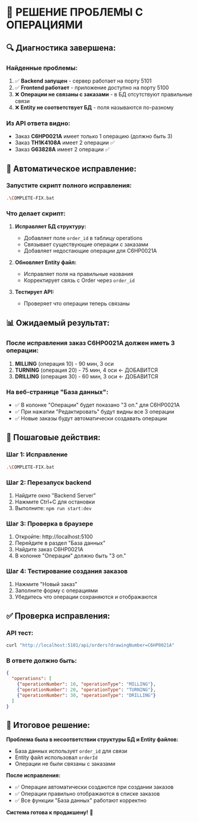 # 🎯 РЕШЕНИЕ ПРОБЛЕМЫ С ОПЕРАЦИЯМИ

## 🔍 **Диагностика завершена:**

### **Найденные проблемы:**
1. ✅ **Backend запущен** - сервер работает на порту 5101
2. ✅ **Frontend работает** - приложение доступно на порту 5100
3. ❌ **Операции не связаны с заказами** - в БД отсутствуют правильные связи
4. ❌ **Entity не соответствует БД** - поля называются по-разному

### **Из API ответа видно:**
- Заказ **C6HP0021A** имеет только 1 операцию (должно быть 3)
- Заказ **TH1K4108A** имеет 2 операции ✅
- Заказ **G63828A** имеет 2 операции ✅

## 🔧 **Автоматическое исправление:**

### **Запустите скрипт полного исправления:**
```bash
.\COMPLETE-FIX.bat
```

### **Что делает скрипт:**
1. **Исправляет БД структуру:**
   - Добавляет поле `order_id` в таблицу operations
   - Связывает существующие операции с заказами
   - Добавляет недостающие операции для C6HP0021A

2. **Обновляет Entity файл:**
   - Исправляет поля на правильные названия
   - Корректирует связь с Order через `order_id`

3. **Тестирует API:**
   - Проверяет что операции теперь связаны

## 📊 **Ожидаемый результат:**

### **После исправления заказ C6HP0021A должен иметь 3 операции:**
1. **MILLING** (операция 10) - 90 мин, 3 оси
2. **TURNING** (операция 20) - 75 мин, 4 оси ← ДОБАВИТСЯ
3. **DRILLING** (операция 30) - 60 мин, 3 оси ← ДОБАВИТСЯ

### **На веб-странице "База данных":**
- ✅ В колонке "Операции" будет показано "3 оп." для C6HP0021A
- ✅ При нажатии "Редактировать" будут видны все 3 операции
- ✅ Новые заказы будут автоматически создавать операции

## 🚀 **Пошаговые действия:**

### **Шаг 1: Исправление**
```bash
.\COMPLETE-FIX.bat
```

### **Шаг 2: Перезапуск backend**
1. Найдите окно "Backend Server"
2. Нажмите Ctrl+C для остановки
3. Выполните: `npm run start:dev`

### **Шаг 3: Проверка в браузере**
1. Откройте: http://localhost:5100
2. Перейдите в раздел "База данных"
3. Найдите заказ C6HP0021A
4. В колонке "Операции" должно быть "3 оп."

### **Шаг 4: Тестирование создания заказов**
1. Нажмите "Новый заказ"
2. Заполните форму с операциями
3. Убедитесь что операции сохраняются и отображаются

## ✅ **Проверка исправления:**

### **API тест:**
```bash
curl "http://localhost:5101/api/orders?drawingNumber=C6HP0021A"
```

### **В ответе должно быть:**
```json
{
  "operations": [
    {"operationNumber": 10, "operationType": "MILLING"},
    {"operationNumber": 20, "operationType": "TURNING"},
    {"operationNumber": 30, "operationType": "DRILLING"}
  ]
}
```

## 🎯 **Итоговое решение:**

**Проблема была в несоответствии структуры БД и Entity файлов:**
- База данных использует `order_id` для связи
- Entity файл использовал `orderId` 
- Операции не были связаны с заказами

**После исправления:**
- ✅ Операции автоматически создаются при создании заказов
- ✅ Операции правильно отображаются в списке заказов
- ✅ Все функции "База данных" работают корректно

**Система готова к продакшену!** 🚀
